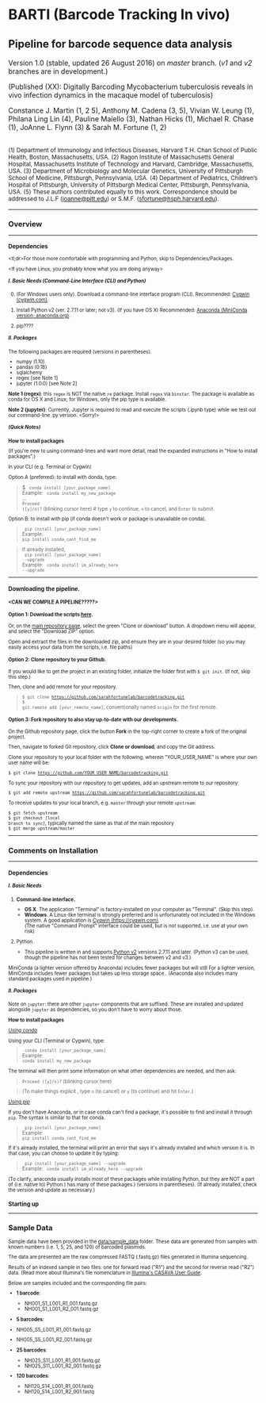 
# BARTI (Barcode Tracking In vivo)
## Pipeline for barcode sequence data analysis

<!---Hello - welcome to our Github home! Please feel free to peruse our project and share our interest in tuberculosis and infectious disease, as well as the joy of biology and CS. If you do use some of the code or other material from this project, please be sure to cite us (see the reference in the overview). Thanks! :)  Scripts written by Vivian W. Leung (1). 2016.--->


Version 1.0 (stable, updated 26 August 2016) on <i>master</i> branch.
(<i>v1</i> and <i>v2</i> branches are in development.)



(Published (XX):
Digitally Barcoding Mycobacterium tuberculosis reveals in vivo infection dynamics in the macaque model of tuberculosis)

<extrasmall>Constance J. Martin (1, 2 5), Anthony M. Cadena (3, 5), Vivian W. Leung (1), Philana Ling Lin (4), Pauline Maiello (3), Nathan Hicks (1), Michael R. Chase (1), JoAnne L. Flynn (3) & Sarah M. Fortune (1, 2)<extrasmall>
<br/><br/>

<extrasmall> <small>(1) Department of Immunology and Infectious Diseases, Harvard T.H. Chan School of Public Health, Boston, Massachusetts, USA. (2) Ragon Institute of Massachusetts General Hospital, Massachusetts Institute of Technology and Harvard, Cambridge, Massachusetts, USA. (3) Department of Microbiology and Molecular Genetics, University of Pittsburgh School of Medicine, Pittsburgh, Pennsylvania, USA. (4) Department of Pediatrics, Children’s Hospital of Pittsburgh, University of Pittsburgh Medical Center, Pittsburgh, Pennsylvania, USA. (5) These authors contributed equally to this work. Correspondence should be addressed to J.L.F (joanne@pitt.edu) or S.M.F. (sfortune@hsph.harvard.edu).<small> </extrasmall>

-------------
## Overview
------------
### Dependencies


<tl;dr>For those more comfortable with programming and Python, skip to Dependencies/Packages.

<If you have Linux, you probably know what you are doing anyway>

##### I.  Basic Needs (Command-Line Interface (CLI) and Python)</b>
0. (For Windows users only). Download a command-line interface program (CLI). Recommended: [Cygwin (cygwin.com)](https://cygwin.com).

0. Install Python v2 (ver. 2.7.11 or later; not v3). (If you have OS X) Recommended: [Anaconda (MiniConda version; anaconda.org)](https://anaconda.org).

0. pip????

##### II.  Packages

The following packages are required (versions in parentheses).

* numpy (1.10)
* pandas (0.18)
* sqlalchemy
* regex  [see Note 1]
* jupyter (1.0.0)  [see Note 2]

<b>Note 1 (regex)</b>: this <code>regex</code> is NOT the native <code>re</code> package. Install <code>regex</code> via <code>binstar</code>. The package is available as conda for OS X and Linux; for Windows, only the pip type is available.

<b>Note 2 (jupyter)</b>: Currently, Jupyter is required to read and execute the scripts (.ipynb type) while we test out our command-line .py version. <Sorry!>

##### (Quick Notes)
<b>How to install packages</b>

(If you're new to using command-lines and want more detail, read the expanded instructions in "How to install packages".)

In your CLI (e.g. Terminal or Cygwin)

Option A (preferred): to install with donda, type:
> $ <code> conda install [your_package_name]</code> <br/>
Example: <code> conda install my_new_package</code> <br/>...<br/>
> <code>Proceed ([y]/n)?</code> (blinking cursor here) # type <code>y</code> to continue, <code>n</code> to cancel, and <code>Enter</code> to submit.

Option B: to install with pip (if conda doesn't work or package is unavailable on conda).

> <code> pip install [your_package_name]</code> <br/>
Example: <code> pip install conda_cant_find_me</code> <br/>

> If already installed, <br/>
> <code> pip install [your_package_name] --upgrade </code> <br/>
Example: <code> conda install im_already_here --upgrade</code> <br/>

-------
### Downloading the pipeline.

#### <CAN WE COMPILE A PIPELINE?????>

#### Option 1:  Download the scripts [here](https://github.com/sarahfortunelab/barcodetracking/archive/master.zip).

Or, on the [main repository page](https://github.com/sarahfortunelab/barcodetracking), select the green "Clone or download" button. A dropdown menu will appear, and select the "Download ZIP" option.

Open and extract the files in the downloaded zip, and ensure they are in your desired folder (so you may easily access your data from the scripts, i.e. file paths)

#### Option 2:  Clone repository to your Github.

If you would like to get the project in an existing folder, initialize the folder first with <code>$ git init</code>. (If not, skip this step.)

Then, clone and add remote for your repository.

><code>$ git clone https://github.com/sarahfortunelab/barcodetracking.git<br/>$ git remote add [your_remote_name]</code>, conventionally named  <code>origin</code> for the first remote.


#### Option 3:  Fork repository to also stay up-to-date with our developments.

On the Github repository page, click the button <b>Fork</b> in the top-right corner to create a fork of the original project.

Then, navigate to forked Git repository, click <b>Clone or download</b>, and copy the Git address.

Clone your repository to your local folder with the following, wherein "YOUR_USER_NAME" is where your own user name will be:

<code>$ git clone https://github.com/YOUR_USER_NAME/barcodetracking.git</code>

To sync your repository with our repository to get updates, add an upstream remote to our repository:

<code>$ git add remote upstream https://github.com/sarahfortunelab/barcodetracking.git</code>

To receive updates to your local branch, e.g. <code>master</code> through your remote <code>upstream</code>:

<code>$ git fetch upstream<br/></code>
<code>$ git checkout [local branch to sync]</code>, typically named the same as that of the main repository<br/>
<code>$ git merge upstream/master</code><br/>






--------
## Comments on Installation
----------
### Dependencies

##### I. Basic Needs
1. <b>Command-line interface.</b>
   * <b>OS X</b>. The application "Terminal" is factory-installed on your computer as "Terminal". (Skip this step).
   * <b>Windows</b>. A Linux-like terminal is strongly preferred and is unfortunately not included in the Windows system. A good application is  [Cygwin (https://cygwin.com)](https://cygwin.com).
   <br/>(The native "Command Prompt" interface could be used, but is not supported, i.e. use at your own risk)

2. Python.  
   * This pipeline is written in and supports <u>Python v2</u> versions 2.7.11 and later. (Python v3 can be used, though the pipeline has not been tested for changes between v2 and v3.)


  MiniConda (a lighter version offered by Anaconda) includes fewer packages but will still For a lighter version, MiniConda includes fewer packages but takes up less storage space.. (Anaconda also includes many standard packages used in pipeline.)

##### II.  Packages

  Note on <code>jupyter</code>: there are other <code>jupyter</code> components that are suffixed. These are installed and updated alongside <code>jupyter</code> as dependencies, so you don't have to worry about those.

  <b>How to install packages</b>

  <u><i>Using conda</i></u>

  Using your CLI (Terminal or Cygwin), type:

  > <code> conda install [your_package_name]</code> <br/>
  Example: <code> conda install my_new_package</code> <br/>

  The terminal will then print some information on what other dependencies are needed, and then ask:

  > <code>Proceed ([y]/n)?</code> (blinking cursor here)

  > (To make things explicit <in the zen of python>, type <code>n</code> (to cancel) or  <code>y</code> (to continue) and hit <code>Enter</code>.)

  <u><i>Using pip</i></u>

  If you don't have Anaconda, or in case conda can't find a package, it's possible to find and install it through <code>pip</code>. The syntax is similar to that for conda.

  > <code> pip install [your_package_name]</code> <br/>
  Example: <code> pip install conda_cant_find_me</code> <br/>

  If it's already installed, the terminal will print an error that says it's already installed and which version it is. In that case, you can choose to update it by typing:

  > <code> pip install [your_package_name] --upgrade </code> <br/>
  Example: <code> conda install im_already_here --upgrade</code> <br/>


  (To clarify, anaconda usually installs most of these packages while installing Python, but they are NOT a part of (i.e. native to) Python.) has many of these packages.) (versions in parentheses). (If already installed, check the version and update as necessary.)


### Starting up



_______________________
## Sample Data

Sample data have been provided in the [data/sample_data](https://github.com/sarahfortunelab/barcodetracking) folder. These data are generated from samples with known numbers (i.e. 1, 5, 25, and 120) of barcoded plasmids.

The data are presented are the raw compressed FASTQ (.fastq.gz) files generated in Illumina sequencing.

Results of an indexed sample in two files: one for forward read ("R1") and the second for reverse read ("R2") data. (Read more about Illumina's file nomenclature in [Illumina's CASAVA User Guide](http://support.illumina.com/help/SequencingAnalysisWorkflow/Content/Vault/Informatics/Sequencing_Analysis/CASAVA/swSEQ_mCA_FASTQFiles.htm).

Below are samples included and the corresponding file pairs:

*  <b>1 barcode</b>:
   * NH001_S1_L001_R1_001.fastq.gz
   * NH001_S1_L001_R2_001.fastq.gz


*  <b>5 barcodes</b>:
  * NH005_S5_L001_R1_001.fastq.gz
  * NH005_S5_L001_R2_001.fastq.gz


*  <b>25 barcodes</b>:
   * NH025_S11_L001_R1_001.fastq.gz
   * NH025_S11_L001_R2_001.fastq.gz


*  <b>120 barcodes</b>:
   * NH120_S14_L001_R1_001.fastq
   * NH120_S14_L001_R2_001.fastq

<!---The following sample outputs are provided:

*  Filtered XXX
*  stats XXX
*  thresholded XXX

Note that the sample .db output file containing all parsed data is not included due to file size restrictions.>
--->
